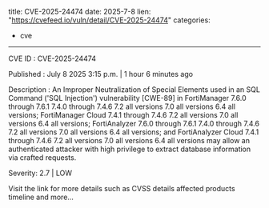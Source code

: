  
title: CVE-2025-24474
date: 2025-7-8
lien: "https://cvefeed.io/vuln/detail/CVE-2025-24474"
categories:
  - cve
---

CVE ID : CVE-2025-24474

Published :  July 8
2025
3:15 p.m. | 1 hour
6 minutes ago

Description : An Improper Neutralization of Special Elements used in an SQL Command ('SQL Injection') vulnerability [CWE-89] in FortiManager 7.6.0 through 7.6.1
7.4.0 through 7.4.6
7.2 all versions
7.0 all versions
6.4 all versions; FortiManager Cloud 7.4.1 through 7.4.6
7.2 all versions
7.0 all versions
6.4 all versions; FortiAnalyzer 7.6.0 through 7.6.1
7.4.0 through 7.4.6
7.2 all versions
7.0 all versions
6.4 all versions; and FortiAnalyzer Cloud 7.4.1 through 7.4.6
7.2 all versions
7.0 all versions
6.4 all versions may allow an authenticated attacker with high privilege to extract database information via crafted requests.

Severity: 2.7 | LOW

Visit the link for more details
such as CVSS details
affected products
timeline
and more...
